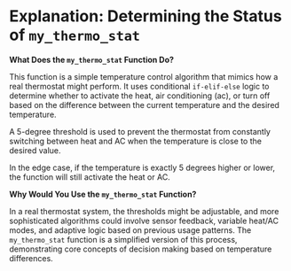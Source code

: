# Explanation: Determining the Status of `my_thermo_stat`

**What Does the `my_thermo_stat` Function Do?**

This function is a simple temperature control algorithm that mimics how a real thermostat might perform. It uses conditional `if-elif-else` logic to determine whether to activate the heat, air conditioning (ac), or turn off based on the difference between the current temperature and the desired temperature. 

A 5-degree threshold is used to prevent the thermostat from constantly switching between heat and AC when the temperature is close to the desired value.

In the edge case, if the temperature is exactly 5 degrees higher or lower, the function will still activate the heat or AC.

**Why Would You Use the `my_thermo_stat` Function?**

In a real thermostat system, the thresholds might be adjustable, and more sophisticated algorithms could involve sensor feedback, variable heat/AC modes, and adaptive logic based on previous usage patterns. The `my_thermo_stat` function is a simplified version of this process, demonstrating core concepts of decision making based on temperature differences.